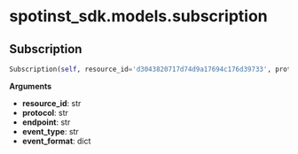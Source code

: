 <h1 id="spotinst_sdk.models.subscription">spotinst_sdk.models.subscription</h1>


<h2 id="spotinst_sdk.models.subscription.Subscription">Subscription</h2>

```python
Subscription(self, resource_id='d3043820717d74d9a17694c176d39733', protocol='d3043820717d74d9a17694c176d39733', endpoint='d3043820717d74d9a17694c176d39733', event_type='d3043820717d74d9a17694c176d39733', event_format='d3043820717d74d9a17694c176d39733')
```

__Arguments__

- __resource_id__: str
- __protocol__: str
- __endpoint__: str
- __event_type__: str
- __event_format__: dict

